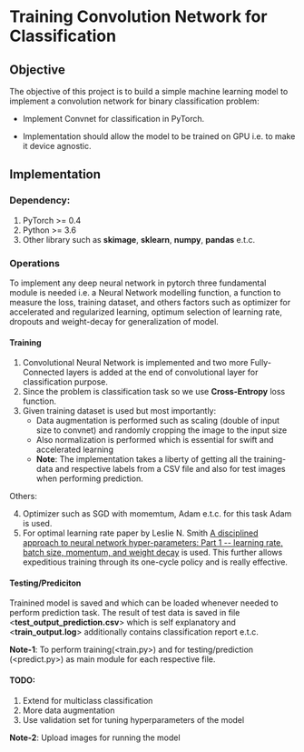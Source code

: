 # Training Convolution Network for Classification

## Objective

The objective of this project is to build a simple machine learning model to implement a convolution network for
binary classification problem:

* Implement Convnet for classification in PyTorch.

* Implementation should allow the model to be trained on GPU i.e. to make it device agnostic.


## Implementation

### Dependency:
1. PyTorch >= 0.4
2. Python >= 3.6
3. Other library such as **skimage**, **sklearn**, **numpy**, **pandas** e.t.c.


### Operations
To implement any deep neural network in pytorch three fundamental module is needed i.e. a Neural Network modelling function,
a function to measure the loss, training dataset, and
others factors such as optimizer for accelerated and regularized learning, optimum selection of learning rate,
dropouts and weight-decay for generalization of model.
#### Training
1. Convolutional Neural Network is implemented and two more Fully-Connected layers is added at the
end of convolutional layer for classification purpose.
2. Since the problem is classification task so we use **Cross-Entropy** loss function.
3. Given training dataset is used but most importantly:
    * Data augmentation is performed such as scaling (double of input size to convnet) and randomly cropping the image to the input size
    * Also normalization is performed which is essential for swift and accelerated learning
    * **Note**: The implementation takes a liberty of getting all the training-data and respective labels from a CSV file and also for test images when performing prediction.


Others:

4. Optimizer such as SGD with momemtum, Adam e.t.c. for this task Adam is used.
5. For optimal learning rate paper by Leslie N. Smith
[A disciplined approach to neural network hyper-parameters: Part 1 -- learning rate, batch size, momentum, and weight decay](https://arxiv.org/abs/1803.09820)
is used. This further allows expeditious training through its one-cycle policy and is really effective.


#### Testing/Prediciton
Trainined model is saved and which can be loaded whenever needed to perform prediction task.
The result of test data is saved in file <**test_output_prediction.csv**> which is self explanatory and <**train_output.log**> additionally contains classification report e.t.c.


**Note-1**: To perform training(<train.py>) and for testing/prediction (<predict.py>) as main module for each respective file.

#### TODO:
1. Extend for multiclass classification
2. More data augmentation
3. Use validation set for tuning hyperparameters of the model

**Note-2**: Upload images for running the model
